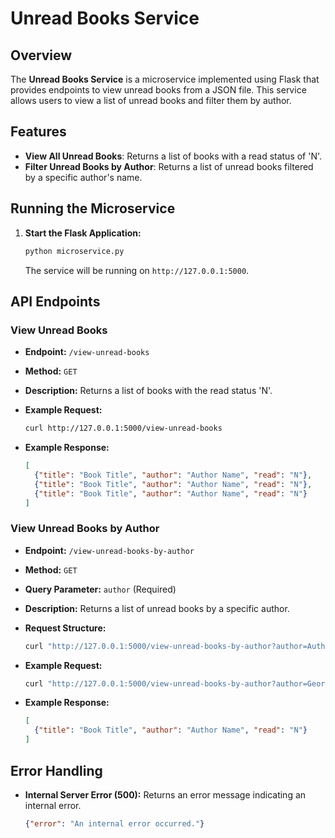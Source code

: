 # Unread Books Service

## Overview

The **Unread Books Service** is a microservice implemented using Flask that provides endpoints to view unread books from a JSON file. This service allows users to view a list of unread books and filter them by author.

## Features

- **View All Unread Books**: Returns a list of books with a read status of 'N'.
- **Filter Unread Books by Author**: Returns a list of unread books filtered by a specific author's name.

## Running the Microservice

1. **Start the Flask Application:**

   ```bash
   python microservice.py
   ```

   The service will be running on `http://127.0.0.1:5000`.

## API Endpoints

### View Unread Books

- **Endpoint:** `/view-unread-books`
- **Method:** `GET`
- **Description:** Returns a list of books with the read status 'N'.
- **Example Request:**

  ```bash
  curl http://127.0.0.1:5000/view-unread-books
  ```

- **Example Response:**

  ```json
  [
    {"title": "Book Title", "author": "Author Name", "read": "N"},
    {"title": "Book Title", "author": "Author Name", "read": "N"},
    {"title": "Book Title", "author": "Author Name", "read": "N"}
  ]
  ```

### View Unread Books by Author

- **Endpoint:** `/view-unread-books-by-author`
- **Method:** `GET`
- **Query Parameter:** `author` (Required)
- **Description:** Returns a list of unread books by a specific author.
- **Request Structure:**

  ```bash
  curl "http://127.0.0.1:5000/view-unread-books-by-author?author=Author Name"
  ```

- **Example Request:**

  ```bash
  curl "http://127.0.0.1:5000/view-unread-books-by-author?author=George%20Orwell"
  ```

- **Example Response:**

  ```json
  [
    {"title": "Book Title", "author": "Author Name", "read": "N"}
  ]
  ```

## Error Handling

- **Internal Server Error (500):** Returns an error message indicating an internal error.

  ```json
  {"error": "An internal error occurred."}
  ```
